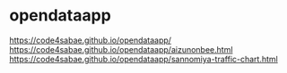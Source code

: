 # opendataapp
https://code4sabae.github.io/opendataapp/  
https://code4sabae.github.io/opendataapp/aizunonbee.html  
https://code4sabae.github.io/opendataapp/sannomiya-traffic-chart.html  

